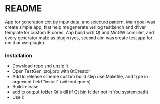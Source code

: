 # README #

App for generation text by input data, and selected pattern. Main goal was create simple app, that help me generate verilog testbench and driver template for custom IP cores.
App build with Qt and MinGW compiler, and every generator make as plugin (yes, second aim was create test app for me that use plugin). 

### Installation ###

* Download repo and unzip it
* Open TestGen_proj.pro with QtCreator
* Add to release scheme custom build step use Makefile, and type in argument field "install" (without quots)
* Build release
* add to output folder Qt's dll (if Qt bin folder not in You system path)
* Use it
